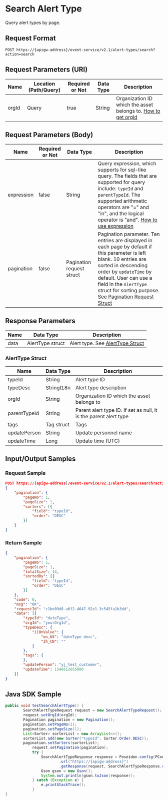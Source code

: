 # Search Alert Type



Query alert types by page.

## Request Format

```
POST https://{apigw-address}/event-service/v2.1/alert-types/search?action=search
```

## Request Parameters (URI)

| Name | Location (Path/Query) | Required or Not | Data Type | Description |
|---------------|------------------|----------|-----------|--------------|
| orgId         | Query            | true     | String    | Organization ID which the asset belongs to. [How to get orgId](/docs/api/en/latest/api_faqs#how-to-get-organization-id-orgid-orgid)                |
                                                                 

## Request Parameters (Body)
| Name            | Required or Not | Data Type | Description |
|------|-----------------|-----------|-------------|
| expression         | false    | String   | Query expression, which supports for sql-like query. The fields that are supported for query include: `typeId` and `parentTypeId`. The supported arithmetic operators are "=" and "in", and the logical operator is "and". [How to use expression](/docs/api/en/latest/api_faqs.html#how-to-use-expression)|
| pagination     | false     | Pagination request struct    | Pagination parameter. Ten entries are displayed in each page by default if this parameter is left blank. 10 entries are sorted in descending order by `updateTime` by default. User can use a field in the `AlertType` struct for sorting purpose. See [Pagination Request Struct](/docs/api/en/latest/overview.html#pagination-request-struct) |

## Response Parameters

| Name | Data Type     | Description          |
|-------|----------------|---------------------------|
| data  | AlertType struct  | Alert type. See [AlertType Struct](/docs/api/en/latest/event/search_alert_type.html#alerttype-struct-alerttype) |

### AlertType Struct <alerttype>

| Name | Data Type     | Description          |
|----------------|-----------------------|----------|
| typeId        | String                | Alert type ID|
| typeDesc   | StringI18n            | Alert type description|
| orgId          | String                |  Organization ID which the asset belongs to|
| parentTypeId        | String          | Parent alert type ID. If set as null, it is the parent alert type |
| tags        | Tag struct          | Tags|
| updatePerson        | String                | Update personnel name|
| updateTime    | Long                | Update time (UTC)



## Input/Output Samples

### Request Sample

```json
POST https://{apigw-address}/event-service/v2.1/alert-types/search?action=search&orgId=1c499110e8800000
{
	"pagination": {
		"pageNo": 1,
		"pageSize": 1,
		"sorters": [{
			"field": "typeId",
			"order": "DESC"
		}]
	}
}
```

### Return Sample

```json
{
	"pagination": {
		"pageNo": 1,
		"pageSize": 1,
		"totalSize": 14,
		"sortedBy": [{
			"field": "typeId",
			"order": "DESC"
		}]
	},
	"code": 0,
	"msg": "OK",
	"requestId": "c1be09d8-a6f2-4647-92e1-3c545fa1b3dd",
	"data": [{
		"typeId": "dateType",
		"orgId": "yourOrgId",
		"typeDesc": {
			"i18nValue": {
				"en_US": "dateType desc",
				"zh_CN": ""
			}
		},
		"tags": {		
		},
		"updatePerson": "yj_test_customer",
		"updateTime": 1546612655000
	}]
}
```

## Java SDK Sample

```java
public void testSearchAlertType() {  
        SearchAlertTypeRequest request = new SearchAlertTypeRequest();  
        request.setOrgId(orgId);  
        Pagination pagination = new Pagination();  
        pagination.setPageNo(1);  
        pagination.setPageSize(1);  
        List<Sorter> sorterList = new ArrayList<>();  
        sorterList.add(new Sorter("typeId", Sorter.Order.DESC));  
        pagination.setSorters(sorterList);  
	        request.setPagination(pagination);  
	        try {  
	            SearchAlertTypeResponse response = Poseidon.config(PConfig.init().appKey(accessKey).appSecret(secretKey).debug())  
	                    .url("https://{apigw-address}")  
	                    .getResponse(request, SearchAlertTypeResponse.class);  
	            Gson gson = new Gson();  
	            System.out.println(gson.toJson(response));  
	        } catch (Exception e) {  
	            e.printStackTrace();  
	        }  
}
```